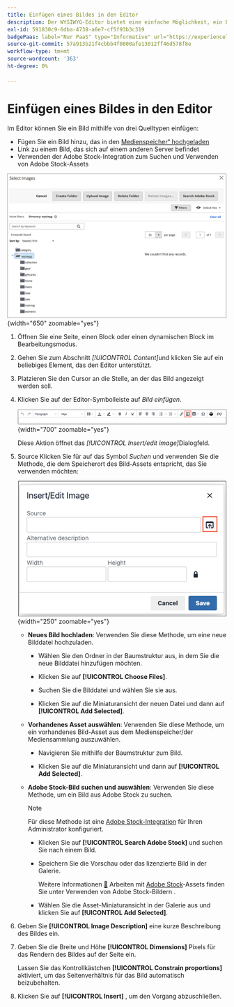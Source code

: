```yaml
---
title: Einfügen eines Bildes in den Editor
description: Der WYSIWYG-Editor bietet eine einfache Möglichkeit, ein Bild aus dem Medienspeicher einzufügen, mit einem Bild zu verknüpfen, das sich auf einem anderen Server befindet, oder Adobe Stock-Assets zu verwenden.
exl-id: 591830c9-6dba-4738-a6e7-cf5f93b3c319
badgePaas: label="Nur PaaS" type="Informative" url="https://experienceleague.adobe.com/en/docs/commerce/user-guides/product-solutions" tooltip="Gilt nur für Adobe Commerce in Cloud-Projekten (von Adobe verwaltete PaaS-Infrastruktur) und lokale Projekte."
source-git-commit: 57a913b21f4cbbb4f0800afe13012ff46d578f8e
workflow-type: tm+mt
source-wordcount: '363'
ht-degree: 0%

---
```


# Einfügen eines Bildes in den Editor

Im Editor können Sie ein Bild mithilfe von drei Quelltypen einfügen:

- Fügen Sie ein Bild hinzu, das in den [Medienspeicher“ hochgeladen ](media-storage.md)
- Link zu einem Bild, das sich auf einem anderen Server befindet
- Verwenden der Adobe Stock-Integration zum Suchen und Verwenden von Adobe Stock-Assets

![Medienspeicher](./assets/media-storage.png){width="650" zoomable="yes"}

1. Öffnen Sie eine Seite, einen Block oder einen dynamischen Block im Bearbeitungsmodus.

1. Gehen Sie zum Abschnitt _[!UICONTROL Content]_&#x200B;und klicken Sie auf ein beliebiges Element, das den Editor unterstützt.

1. Platzieren Sie den Cursor an die Stelle, an der das Bild angezeigt werden soll.

1. Klicken Sie auf der Editor-Symbolleiste auf _Bild einfügen_.

   ![Symbol „Bild einfügen“](./assets/editor-toolbar-image-button.png){width="700" zoomable="yes"}

   Diese Aktion öffnet das _[!UICONTROL Insert/edit image]_&#x200B;Dialogfeld.

1. Source Klicken Sie für **&#x200B;**&#x200B;auf das Symbol _Suchen_ und verwenden Sie die Methode, die dem Speicherort des Bild-Assets entspricht, das Sie verwenden möchten:

   ![Auswählen des Suchsymbols](./assets/editor-dialog-insert-image.png){width="250" zoomable="yes"}

   - **Neues Bild hochladen**: Verwenden Sie diese Methode, um eine neue Bilddatei hochzuladen.

      - Wählen Sie den Ordner in der Baumstruktur aus, in dem Sie die neue Bilddatei hinzufügen möchten.

      - Klicken Sie auf **[!UICONTROL Choose Files]**.

      - Suchen Sie die Bilddatei und wählen Sie sie aus.

      - Klicken Sie auf die Miniaturansicht der neuen Datei und dann auf **[!UICONTROL Add Selected]**.

   - **Vorhandenes Asset auswählen**: Verwenden Sie diese Methode, um ein vorhandenes Bild-Asset aus dem Medienspeicher/der Mediensammlung auszuwählen.

      - Navigieren Sie mithilfe der Baumstruktur zum Bild.

      - Klicken Sie auf die Miniaturansicht und dann auf **[!UICONTROL Add Selected]**.

   - **Adobe Stock-Bild suchen und auswählen**: Verwenden Sie diese Methode, um ein Bild aus Adobe Stock zu suchen.

     >[!NOTE]
     >
     >Für diese Methode ist eine [Adobe Stock-Integration](adobe-stock.md) für Ihren Administrator konfiguriert.

      - Klicken Sie auf **[!UICONTROL Search Adobe Stock]** und suchen Sie nach einem Bild.

      - Speichern Sie die Vorschau oder das lizenzierte Bild in der Galerie.

        Weitere Informationen [&#128279;](https://stock.adobe.com) Arbeiten mit [Adobe Stock](adobe-stock-manage.md)-Assets finden Sie unter Verwenden von Adobe Stock-Bildern .

      - Wählen Sie die Asset-Miniaturansicht in der Galerie aus und klicken Sie auf **[!UICONTROL Add Selected]**.

1. Geben Sie **[!UICONTROL Image Description]** eine kurze Beschreibung des Bildes ein.

1. Geben Sie die Breite und Höhe **[!UICONTROL Dimensions]** Pixels für das Rendern des Bildes auf der Seite ein.

   Lassen Sie das Kontrollkästchen **[!UICONTROL Constrain proportions]** aktiviert, um das Seitenverhältnis für das Bild automatisch beizubehalten.

1. Klicken Sie auf **[!UICONTROL Insert]** , um den Vorgang abzuschließen.
